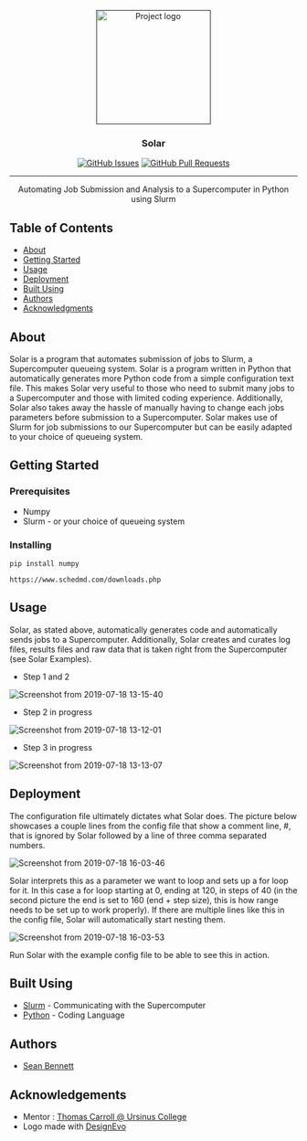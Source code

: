 <p align="center">
  <a href="" rel="noopener">
 <img width=200px height=200px src="https://user-images.githubusercontent.com/51754047/61475629-3e111080-a959-11e9-8191-01b67aad8c9b.jpg" alt="Project logo"></a>
</p>

<h3 align="center">Solar</h3>

<div align="center">

  
  [![GitHub Issues](https://img.shields.io/github/issues/bennettsean/Solar.svg)](https://github.com/bennettsean/Solar/issues)
  [![GitHub Pull Requests](https://img.shields.io/github/issues-pr/bennettsean/Solar.svg)](https://github.com/bennettsean/Solar/pulls)
  

</div>

---

<p align="center"> Automating Job Submission and Analysis to a Supercomputer in Python using Slurm
    <br> 
</p>

## Table of Contents
- [About](#about)
- [Getting Started](#getting_started)
- [Usage](#usage)
- [Deployment](#deployment)
- [Built Using](#built_using)
- [Authors](#authors)
- [Acknowledgments](#acknowledgement)

## About <a name = "about"></a>

Solar is a program that automates submission of jobs to Slurm, a Supercomputer queueing system. Solar is a program written in Python that automatically generates more Python code from a simple configuration text file. This makes Solar very useful to those who need to submit many jobs to a Supercomputer and those with limited coding experience. Additionally, Solar also takes away the hassle of manually having to change each jobs parameters before submission to a Supercomputer. Solar makes use of Slurm for job submissions to our Supercomputer but can be easily adapted to your choice of queueing system.

## Getting Started <a name = "getting_started"></a>

### Prerequisites

- Numpy
- Slurm - or your choice of queueing system


### Installing

```
pip install numpy
```

```
https://www.schedmd.com/downloads.php
```


## Usage <a name="usage"></a>
Solar, as stated above, automatically generates code and automatically sends jobs to a Supercomputer. Additionally, Solar creates and curates log files, results files and raw data that is taken right from the Supercomputer (see Solar Examples).

- Step 1 and 2

![Screenshot from 2019-07-18 13-15-40](https://user-images.githubusercontent.com/51754047/61478739-2e48fa80-a960-11e9-8fc7-8dc7963a16be.png)

- Step 2 in progress

![Screenshot from 2019-07-18 13-12-01](https://user-images.githubusercontent.com/51754047/61478761-3ef97080-a960-11e9-917c-00dc60ce4c85.png)

- Step 3 in progress

![Screenshot from 2019-07-18 13-13-07](https://user-images.githubusercontent.com/51754047/61478776-4882d880-a960-11e9-8930-6bd6985c9ae3.png)


## Deployment <a name = "deployment"></a>

The configuration file ultimately dictates what Solar does. The picture below showcases a couple lines from the config file that show a comment line, #, that is ignored by Solar followed by a line of three comma separated numbers.

![Screenshot from 2019-07-18 16-03-46](https://user-images.githubusercontent.com/51754047/61488475-52173b00-a976-11e9-91ce-81c50ec41afd.png)

Solar interprets this as a parameter we want to loop and sets up a for loop for it. In this case a for loop starting at 0, ending at 120, in steps of 40 (in the second picture the end is set to 160 (end + step size), this is how range needs to be set up to work properly). If there are multiple lines like this in the config file, Solar will automatically start nesting them.

![Screenshot from 2019-07-18 16-03-53](https://user-images.githubusercontent.com/51754047/61488516-6c511900-a976-11e9-8b1f-6acecf79224f.png)

Run Solar with the example config file to be able to see this in action.


## Built Using <a name = "built_using"></a>
- [Slurm](https://www.schedmd.com/) - Communicating with the Supercomputer
- [Python](https://www.python.org/) - Coding Language

## Authors <a name = "authors"></a>
- [Sean Bennett](https://github.com/bennettsean) 

## Acknowledgements <a name = "acknowledgement"></a>
- Mentor : [Thomas Carroll @ Ursinus College](https://www.ursinus.edu/live/profiles/186-thomas-carroll)
- <div>Logo made with <a href="/en/" title="Free Online Logo Maker">DesignEvo</a></div>
